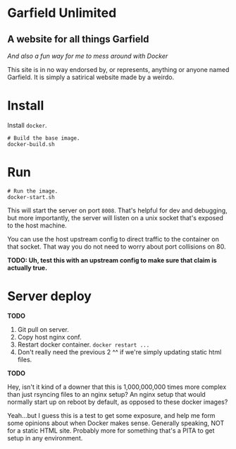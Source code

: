 # Garfield Unlimited

## A website for all things Garfield

*And also a fun way for me to mess around with Docker*

This site is in no way endorsed by, or represents, anything or anyone named Garfield. It is simply a satirical website made by a weirdo.

# Install

Install `docker`.

```
# Build the base image.
docker-build.sh
```

# Run

```
# Run the image.
docker-start.sh
```

This will start the server on port `8008`. That's helpful for dev and debugging, but more importantly, the server will listen on a unix socket that's exposed to the host machine.

You can use the host upstream config to direct traffic to the container on that socket. That way you do not need to worry about port collisions on 80.

**TODO: Uh, test this with an upstream config to make sure that claim is actually true.**

# Server deploy

**TODO**

1. Git pull on server.
1. Copy host nginx conf.
1. Restart docker container. `docker restart ...`
1. Don't really need the previous 2 ^^ if we're simply updating static html files.

**TODO**

Hey, isn't it kind of a downer that this is 1,000,000,000 times more complex than just rsyncing files to an nginx setup? An nginx setup that would normally start up on reboot by default, as opposed to these docker images?

Yeah...but I guess this is a test to get some exposure, and help me form some opinions about when Docker makes sense. Generally speaking, NOT for a static HTML site. Probably more for something that's a PITA to get setup in any environment.
